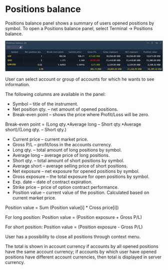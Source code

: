 # Positions balance


Positions balance panel shows a summary of users opened positions by symbol. To open a Positions balance panel, select Terminal -&gt; Positions balance.

![](../../.gitbook/assets/14%20%281%29.png)

User can select account or group of accounts for which he wants to see information.

The following columns are available in the panel:

* Symbol – title of the instrument.
* Net position qty. – net amount of opened positions.
* Break-even point – shows the price where Profit/Loss will be zero.

Break-even point = \(Long qty.\*Average long – Short qty.\*Average short\)/\(Long qty. – Short qty.\)

* Current price – current market price.
* Gross P/L – profit/loss in the accounts currency.
* Long qty. – total amount of long positions by symbol.
* Average long – average price of long positions.
* Short qty. – total amount of short positions by symbol.
* Average short – average selling price of short positions.
* Net exposure – net exposure for opened positions by symbol.
* Gross exposure – the total exposure for open positions by symbol.
* Exp. date – date of contract expiration.
* Strike price – price of option contract performance.
* Position value – current value of the position. Calculated based on current market price.


Position value = Sum \(Position value\[i\] \* Cross price\[i\]\)

For long position: Position value = \(Position exposure + Gross P/L\)

For short position: Position value = \(Position exposure - Gross P/L\)

User has a possibility to close all positions through context menu.

The total is shown in account currency if accounts by all opened positions have the same account currency; if accounts by which user have opened positions have different account currencies, then total is displayed in server currency.

